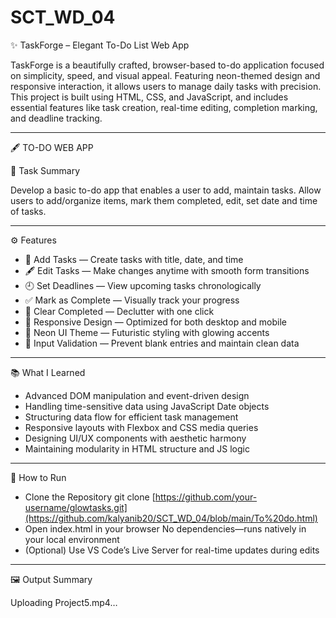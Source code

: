 # SCT_WD_04


✨ TaskForge – Elegant To-Do List Web App

TaskForge is a beautifully crafted, browser-based to-do application focused on simplicity, speed, and visual appeal. Featuring neon-themed design and responsive interaction, it allows users to manage daily tasks with precision.
This project is built using HTML, CSS, and JavaScript, and includes essential features like task creation, real-time editing, completion marking, and deadline tracking.


---


🖋️ TO-DO WEB APP

📝 Task Summary

Develop a basic to-do app that enables a user to add, maintain tasks. 
Allow users to add/organize items, mark them completed, edit, set date and time of tasks.


---


⚙️ Features
- 🌟 Add Tasks — Create tasks with title, date, and time
- 🖋️ Edit Tasks — Make changes anytime with smooth form transitions
- 🕘 Set Deadlines — View upcoming tasks chronologically
- ✅ Mark as Complete — Visually track your progress
- 🧹 Clear Completed — Declutter with one click
- 📱 Responsive Design — Optimized for both desktop and mobile
- 💅 Neon UI Theme — Futuristic styling with glowing accents
- 🚫 Input Validation — Prevent blank entries and maintain clean data

---


📚 What I Learned
- Advanced DOM manipulation and event-driven design
- Handling time-sensitive data using JavaScript Date objects
- Structuring data flow for efficient task management
- Responsive layouts with Flexbox and CSS media queries
- Designing UI/UX components with aesthetic harmony
- Maintaining modularity in HTML structure and JS logic


---


🧪 How to Run
- Clone the Repository
git clone [https://github.com/your-username/glowtasks.git](https://github.com/kalyanib20/SCT_WD_04/blob/main/To%20do.html)
- Open index.html in your browser
No dependencies—runs natively in your local environment
- (Optional) Use VS Code’s Live Server for real-time updates during edits

  
---



🖼 Output Summary


Uploading Project5.mp4…








